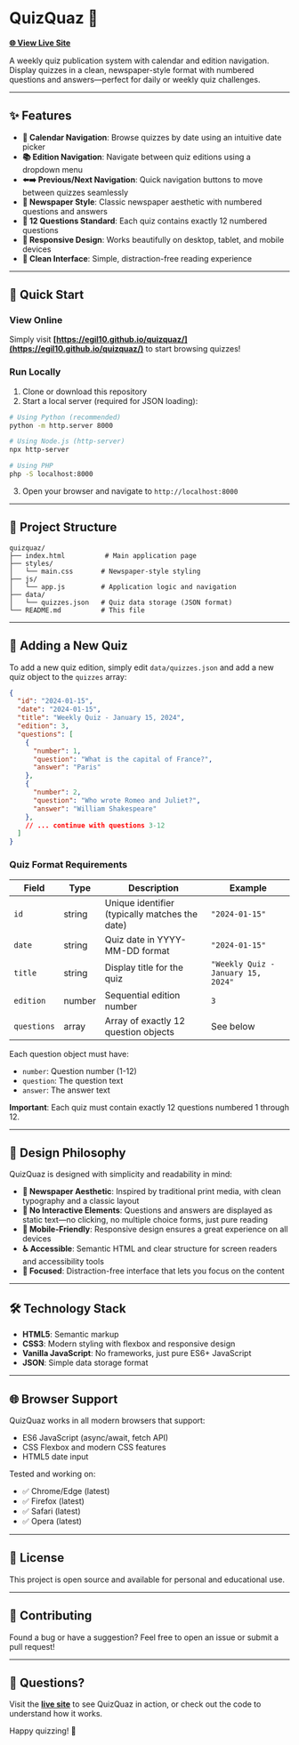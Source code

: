 # QuizQuaz 📰

**[🌐 View Live Site](https://egil10.github.io/quizquaz/)**

A weekly quiz publication system with calendar and edition navigation. Display quizzes in a clean, newspaper-style format with numbered questions and answers—perfect for daily or weekly quiz challenges.

---

## ✨ Features

- **📅 Calendar Navigation**: Browse quizzes by date using an intuitive date picker
- **📚 Edition Navigation**: Navigate between quiz editions using a dropdown menu
- **⬅️➡️ Previous/Next Navigation**: Quick navigation buttons to move between quizzes seamlessly
- **📰 Newspaper Style**: Classic newspaper aesthetic with numbered questions and answers
- **🔢 12 Questions Standard**: Each quiz contains exactly 12 numbered questions
- **📱 Responsive Design**: Works beautifully on desktop, tablet, and mobile devices
- **🎨 Clean Interface**: Simple, distraction-free reading experience

---

## 🚀 Quick Start

### View Online
Simply visit **[https://egil10.github.io/quizquaz/](https://egil10.github.io/quizquaz/)** to start browsing quizzes!

### Run Locally

1. Clone or download this repository
2. Start a local server (required for JSON loading):

```bash
# Using Python (recommended)
python -m http.server 8000

# Using Node.js (http-server)
npx http-server

# Using PHP
php -S localhost:8000
```

3. Open your browser and navigate to `http://localhost:8000`

---

## 📁 Project Structure

```
quizquaz/
├── index.html          # Main application page
├── styles/
│   └── main.css       # Newspaper-style styling
├── js/
│   └── app.js         # Application logic and navigation
├── data/
│   └── quizzes.json   # Quiz data storage (JSON format)
└── README.md          # This file
```

---

## 📝 Adding a New Quiz

To add a new quiz edition, simply edit `data/quizzes.json` and add a new quiz object to the `quizzes` array:

```json
{
  "id": "2024-01-15",
  "date": "2024-01-15",
  "title": "Weekly Quiz - January 15, 2024",
  "edition": 3,
  "questions": [
    {
      "number": 1,
      "question": "What is the capital of France?",
      "answer": "Paris"
    },
    {
      "number": 2,
      "question": "Who wrote Romeo and Juliet?",
      "answer": "William Shakespeare"
    },
    // ... continue with questions 3-12
  ]
}
```

### Quiz Format Requirements

| Field | Type | Description | Example |
|-------|------|-------------|---------|
| `id` | string | Unique identifier (typically matches the date) | `"2024-01-15"` |
| `date` | string | Quiz date in YYYY-MM-DD format | `"2024-01-15"` |
| `title` | string | Display title for the quiz | `"Weekly Quiz - January 15, 2024"` |
| `edition` | number | Sequential edition number | `3` |
| `questions` | array | Array of exactly 12 question objects | See below |

Each question object must have:
- `number`: Question number (1-12)
- `question`: The question text
- `answer`: The answer text

**Important**: Each quiz must contain exactly 12 questions numbered 1 through 12.

---

## 🎨 Design Philosophy

QuizQuaz is designed with simplicity and readability in mind:

- **📖 Newspaper Aesthetic**: Inspired by traditional print media, with clean typography and a classic layout
- **🚫 No Interactive Elements**: Questions and answers are displayed as static text—no clicking, no multiple choice forms, just pure reading
- **📱 Mobile-Friendly**: Responsive design ensures a great experience on all devices
- **♿ Accessible**: Semantic HTML and clear structure for screen readers and accessibility tools
- **🎯 Focused**: Distraction-free interface that lets you focus on the content

---

## 🛠️ Technology Stack

- **HTML5**: Semantic markup
- **CSS3**: Modern styling with flexbox and responsive design
- **Vanilla JavaScript**: No frameworks, just pure ES6+ JavaScript
- **JSON**: Simple data storage format

---

## 🌐 Browser Support

QuizQuaz works in all modern browsers that support:
- ES6 JavaScript (async/await, fetch API)
- CSS Flexbox and modern CSS features
- HTML5 date input

Tested and working on:
- ✅ Chrome/Edge (latest)
- ✅ Firefox (latest)
- ✅ Safari (latest)
- ✅ Opera (latest)

---

## 📄 License

This project is open source and available for personal and educational use.

---

## 🤝 Contributing

Found a bug or have a suggestion? Feel free to open an issue or submit a pull request!

---

## 📧 Questions?

Visit the **[live site](https://egil10.github.io/quizquaz/)** to see QuizQuaz in action, or check out the code to understand how it works.

Happy quizzing! 🎯
